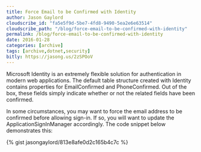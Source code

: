 ```yaml
---
title: Force Email to be Confirmed with Identity
author: Jason Gaylord
cloudscribe_id: "fa5e5f9d-5be7-4fd8-9490-5ea2e6e63514"
cloudscribe_path: "/blog/force-email-to-be-confirmed-with-identity"
permalink: /blog/force-email-to-be-confirmed-with-identity
date: 2016-01-28
categories: [archive]
tags: [archive,dotnet,security]
bitly: https://jasong.us/2zSPOoV
---
```


Microsoft Identity is an extremely flexible solution for authentication in modern web applications. The default table structure created with Identity contains properties for EmailConfirmed and PhoneConfirmed. Out of the box, these fields simply indicate whether or not the related fields have been confirmed.

In some circumstances, you may want to force the email address to be confirmed before allowing sign-in. If so, you will want to update the ApplicationSignInManager accordingly. The code snippet below demonstrates this:

{% gist jasongaylord/813e8afe0d2c165b4c7c %}